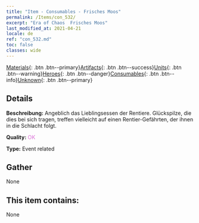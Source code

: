 ```yaml
---
title: "Item - Consumables - Frisches Moos"
permalink: /Items/con_532/
excerpt: "Era of Chaos  Frisches Moos"
last_modified_at: 2021-04-21
locale: de
ref: "con_532.md"
toc: false
classes: wide
---
```

 [Materials](/de/Items/){: .btn .btn--primary}[Artifacts](/de/Items/Artifacts/){: .btn .btn--success}[Units](/de/Items/Units/){: .btn .btn--warning}[Heroes](/de/Items/Heroes/){: .btn .btn--danger}[Consumables](/de/Items/Consumables/){: .btn .btn--info}[Unknown](/de/Items/Unknown/){: .btn .btn--primary}

## Details
 **Beschreibung:** Angeblich das Lieblingsessen der Rentiere. Glückspilze, die dies bei sich tragen, treffen vielleicht auf einen Rentier-Gefährten, der ihnen in die Schlacht folgt.

 **Quality:** <span style="color: #DA70D6">OK</span>

 **Type:** Event related

## Gather

  None

## This item contains:

  None

